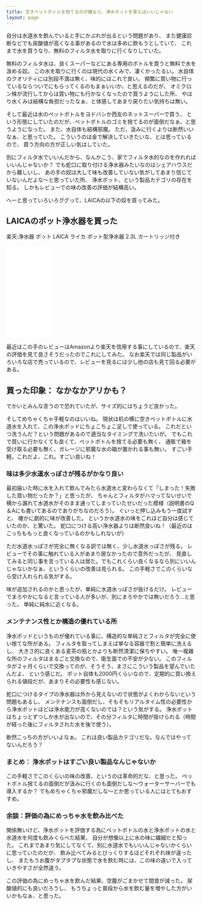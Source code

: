 ```yaml
---
title: 空きペットボトルを捨てるのが嫌なら、浄水ポットを使えばいいじゃない
layout: page
---
```

自分は水道水を飲んでいると手にかぶれが出るという問題があり、
また健康診断などでも尿酸値が高くなる事があるので水は多めに飲もうとしていて、
これまで水を買うなり、無料のフィルタ水を取りに行くなりしていた。

無料のフィルタ水は、良くスーパーなどにある専用のボトルを買うと無料で水を汲める奴。
この水を取りに行くのは現代の水くみで、凄くかったるい。
水自体のクオリティには別段不満は無く、味的にはこれで良い。
頻繁に買い物に行っているならついでにもらってくるのもまぁいいか、と思えるのだが、
オミクロン株が流行してからは買い物にも行かなくなったので買うようにした所、
やはり水くみは結構な負担だったなぁ、と体感してあまり戻りたい気持ちは無い。

そして最近は水のペットボトルをヨドバシか西友のネットスーパーで買う、
という形態にしていたのだが、ペットボトルのゴミを捨てるのが面倒だなぁ、と思うようになった。
また、水自体も結構邪魔。
ただ、汲みに行くよりは断然いいなぁ、と思っていた。
こういうのは金で解決していきたいな、とは思っているので、
買う方向の方が正しい気はしていた。

別にフィルタ水でいいんだから、なんかこう、家でフィルタ水的なのを作れればいいんじゃないか？
でも蛇口に取り付ける浄水器みたいなのはシェアハウスだから難しいし、
あの手の奴は大して味も改善していない気がしてあまり信じていないんだよな〜と思っていた所、
浄水ポット、という製品カテゴリの存在を知る。
しかもレビューでの味の改善の評価が結構高い。

へーと思っていろいろググって、LAICAの以下の奴を買ってみた。

## LAICAのポット浄水器を買った

楽天:浄水器 ポット LAICA ライカ ポット型浄水器 2.3L カートリッジ付き  
<a href="https://hb.afl.rakuten.co.jp/ichiba/26b83bcd.f21924d9.26b83bce.5dc9cb7a/?pc=https%3A%2F%2Fitem.rakuten.co.jp%2Ffa-fe%2Ff-laica%2F&link_type=pict&ut=eyJwYWdlIjoiaXRlbSIsInR5cGUiOiJwaWN0Iiwic2l6ZSI6IjI0MHgyNDAiLCJuYW0iOjEsIm5hbXAiOiJyaWdodCIsImNvbSI6MSwiY29tcCI6ImRvd24iLCJwcmljZSI6MSwiYm9yIjoxLCJjb2wiOjEsImJidG4iOjEsInByb2QiOjAsImFtcCI6ZmFsc2V9" target="_blank" rel="nofollow sponsored noopener" style="word-wrap:break-word;"  > <img src="https://hbb.afl.rakuten.co.jp/hgb/26b83bcd.f21924d9.26b83bce.5dc9cb7a/?me_id=1359156&item_id=10000330&pc=https%3A%2F%2Fthumbnail.image.rakuten.co.jp%2F%400_mall%2Ffa-fe%2Fcabinet%2Fitem%2Fthumb%2Ff-laica_thumb.jpg%3F_ex%3D240x240&s=240x240&t=pict" border="0" style="margin:2px" alt="" title=""></a>

<iframe sandbox="allow-popups allow-scripts allow-modals allow-forms allow-same-origin" style="width:120px;height:240px;" marginwidth="0" marginheight="0" scrolling="no" frameborder="0" src="//rcm-fe.amazon-adsystem.com/e/cm?lt1=_blank&bc1=000000&IS2=1&bg1=FFFFFF&fc1=000000&lc1=0000FF&t=karino203-22&language=en_US&o=9&p=8&l=as4&m=amazon&f=ifr&ref=as_ss_li_til&asins=B06XJT6H2L&linkId=223c6e202e338f0eb8028c85b754267b"></iframe>

最近はこの手のレビューはAmazonより楽天を信用する事にしているので、楽天の評価を見て良さそうだったのでこれにしてみた。
なお楽天では同じ製品がいろいろな店で売っているので、レビューを見るには少し他の店も見て回る必要がある。

## 買った印象： なかなかアリかも？

でかいとみんな言うので恐れていたが、サイズ的にはちょうど良かった。

そしてめちゃくちゃ手軽なのはいいね。
現状は机の横に空きペットボトルに水道水を入れて、この浄水ポッドにちょこちょこ足して使っている。
これだといつ洗うんだ？という問題があるので適当なタイミングで洗いたいが。
でもこれで買いに行かなくても良くて、ペットボトルを捨てる必要も無く、
通販で箱を受け取る必要も無く、ガレージに邪魔な水の箱が置かれる事も無い。
すごい手軽。これだよ、これ。すごい良いね！


### 味は多少水道水っぽさが残るがかなり良い

最初届いた時に水を入れて飲んでみたら水道水と変わらなくて「しまった！失敗した買い物だったか？」と思ったが、
ちゃんとフィルタがハマってないせいで横から漏れて水道水がそのまま通ってしまっていたせいだった模様（説明書のQ＆Aにも書いてあるのでありがちなのだろう）。
ぐいっと押し込みもう一度試すと、
確かに劇的に味が改善した。
というか水道水の味をこれほど自分は感じていたのか、と驚いた。
蛇口につける高い浄水器よりは断然良いね！（最近のはこっちももっと良くなっているのかもしれないが）

ただ水道水っぽさが完全に無くなる訳では無く、少し水道水っぽさが残る。
レビューでその事に触れている人があまり居なかったので意外だったが、
見直してみると同じ事を言っている人は居た。でもこれくらい良くなるなら別にいいんじゃないかなぁ、というくらいの改善は見られる。
この手軽さでこのくらいなら受け入れられる気がする。

味が追加されるのかと思ったが、単純に水道水っぽさが抜けるだけ。
レビューでまろやかになると言っている人が多いが、別にまろやかでは無いだろう…と思った。
単純に純水に近くなる。

### メンテナンス性とか構造の優れている所

浄水ポッドというものが優れている事に、構造的な単純さとフィルタが完全に使い捨てな所がある。
フィルタを取ってしまえば単なる容器で割と簡単に洗えるし、
大きさ的に良くある麦茶の瓶とかよりも断然清潔に保ちやすい。
唯一複雑な所のフィルタはまるごと交換なので、衛生面での不安が少ない。
このフィルタが２ヶ月くらいで交換ってのが、そうそう、まさにこういう製品を望んでいたんだよ、
という感じだ。
ポット自体も2000円くらいなので、定期的に買い換えられる値段だが、あまりその必要性も感じない。

蛇口につけるタイプの浄水器は外から見えないので状態がよくわからないという問題もあるし、
メンテナンスも面倒だし、そもそもリアルタイム性の必要性から浄水ポットほどは浄水能力が高くないのでは？という気がする。
浄水ポットはちょっとずつしか水が出ないので、その分フィルタに時間が掛けられる（時間が経った後にフィルタされた水を後で使う）。

断然こっちの方がいいよなぁ。
これは良い製品カテゴリだな。なんではやってないんだろう？

### まとめ： 浄水ポットはすごい良い製品なんじゃないか

この手軽さでこのくらいの味の改善、というのは革命的だな、と思った。
ペットボトル捨てるの面倒だが汲みに行くのも面倒だしな〜ウォーターサーバーでも導入するか？
でもめちゃくちゃ邪魔だしな〜とか思っている人にはとてもおすすめ。

### 余談：評価の為にめっちゃ水を飲み比べた

関係無いけど、浄水ポットを評価する為にペットボトルの水と浄水ポットの水と水道水を何度も飲みくらべた結果、
自分が想像以上に水の味に繊細だと知った。
これまであまり気にしてなくて、別に水道水でもいいんじゃないかくらいに思っていたのだが、
飲み比べてみるとびっくりするほどそれぞれ味が違ったし、
またもうお腹がタプタプな状態で水を飲む時には、この味の違いで入っていきやすさが全然違う。

この評価の為にめっちゃ水を飲んだ結果、空腹がごまかせて間食が減った。
尿酸値的にも良いだろうし、
もうちょっと普段から水を飲む量を増やした方がいいかもなぁ、と思った。